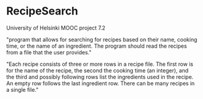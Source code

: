 # RecipeSearch

University of Helsinki MOOC project 7.2

"program that allows for searching for recipes based on their name, cooking time, or the name of an ingredient. 
The program should read the recipes from a file that the user provides."

"Each recipe consists of three or more rows in a recipe file. 
The first row is for the name of the recipe, the second the cooking time (an integer), and the third and possibly following rows list the ingredients used in the recipe.
An empty row follows the last ingredient row. There can be many recipes in a single file."
